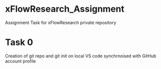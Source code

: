 # xFlowResearch_Assignment
Assignment Task for xFlowResearch private repository

# Task 0
Creation of git repo and git init on local VS code synchrnoised with GitHub account profile

